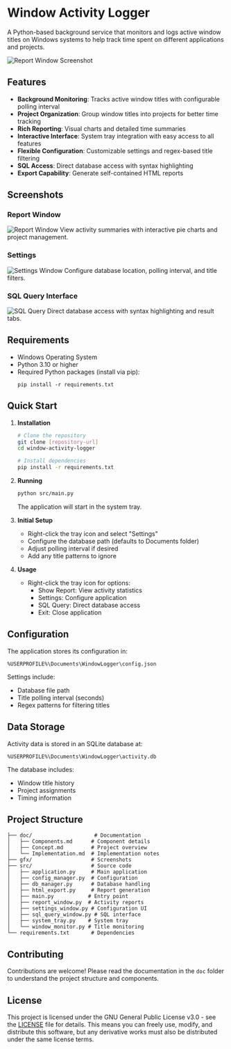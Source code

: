 # Window Activity Logger

A Python-based background service that monitors and logs active window titles on Windows systems to help track time spent on different applications and projects.

![Report Window Screenshot](gfx/report_window.png)

## Features
- **Background Monitoring**: Tracks active window titles with configurable polling interval
- **Project Organization**: Group window titles into projects for better time tracking
- **Rich Reporting**: Visual charts and detailed time summaries
- **Interactive Interface**: System tray integration with easy access to all features
- **Flexible Configuration**: Customizable settings and regex-based title filtering
- **SQL Access**: Direct database access with syntax highlighting
- **Export Capability**: Generate self-contained HTML reports

## Screenshots

### Report Window
![Report Window](gfx/report_window.png)
View activity summaries with interactive pie charts and project management.

### Settings
![Settings Window](gfx/settings_window.png)
Configure database location, polling interval, and title filters.

### SQL Query Interface
![SQL Query](gfx/sql_window.png)
Direct database access with syntax highlighting and result tabs.

## Requirements
- Windows Operating System
- Python 3.10 or higher
- Required Python packages (install via pip):
  ```
  pip install -r requirements.txt
  ```

## Quick Start

1. **Installation**
   ```bash
   # Clone the repository
   git clone [repository-url]
   cd window-activity-logger

   # Install dependencies
   pip install -r requirements.txt
   ```

2. **Running**
   ```bash
   python src/main.py
   ```
   The application will start in the system tray.

3. **Initial Setup**
   - Right-click the tray icon and select "Settings"
   - Configure the database path (defaults to Documents folder)
   - Adjust polling interval if desired
   - Add any title patterns to ignore

4. **Usage**
   - Right-click the tray icon for options:
     - Show Report: View activity statistics
     - Settings: Configure application
     - SQL Query: Direct database access
     - Exit: Close application

## Configuration

The application stores its configuration in:
```
%USERPROFILE%\Documents\WindowLogger\config.json
```

Settings include:
- Database file path
- Title polling interval (seconds)
- Regex patterns for filtering titles

## Data Storage

Activity data is stored in an SQLite database at:
```
%USERPROFILE%\Documents\WindowLogger\activity.db
```

The database includes:
- Window title history
- Project assignments
- Timing information

## Project Structure
```
├── doc/                    # Documentation
│   ├── Components.md      # Component details
│   ├── Concept.md         # Project overview
│   └── Implementation.md  # Implementation notes
├── gfx/                   # Screenshots
├── src/                   # Source code
│   ├── application.py     # Main application
│   ├── config_manager.py  # Configuration
│   ├── db_manager.py      # Database handling
│   ├── html_export.py     # Report generation
│   ├── main.py           # Entry point
│   ├── report_window.py  # Activity reports
│   ├── settings_window.py # Configuration UI
│   ├── sql_query_window.py # SQL interface
│   ├── system_tray.py    # System tray
│   └── window_monitor.py # Title monitoring
└── requirements.txt       # Dependencies
```

## Contributing

Contributions are welcome! Please read the documentation in the `doc` folder to understand the project structure and components.

## License

This project is licensed under the GNU General Public License v3.0 - see the [LICENSE](LICENSE) file for details. This means you can freely use, modify, and distribute this software, but any derivative works must also be distributed under the same license terms.
